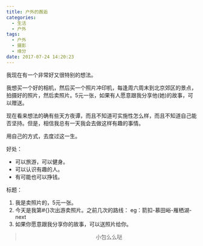 ```yaml
---
title: 户外的邂逅
categories:
  - 生活
  - 户外
tags:
  - 户外
  - 摄影
  - 缘分
date: 2017-07-24 14:20:23
---
```


我现在有一个非常好又很特别的想法。

我想买一个好的相机，然后买一个照片冲印机，每逢周六周末到北京郊区的景点，拍摄好的照片，然后卖照片。5元一张，如果有人愿意跟我分享他(她)的故事，可以赠送。

现在看来想法的确有些天方夜谭，而且不知道可实施性怎么样，而且不知道自己能否坚持。但是，相信我总有一天我会去做这样有趣的事情。

用自己的方式，去度过这一生。

好处：
- 可以旅游，可以健身。
- 可以认识有趣的人。
- 有可能也可以挣钱。

标题：
1. 我是卖照片的，5元一张。
2. 今天是我第#{}次出游卖照片。之前几次的路线：
eg：箭扣-慕田峪-雁栖湖-next
3. 如果你愿意跟我分享你的故事，可以送照片给你。


><div align=center>小包么么哒</div>